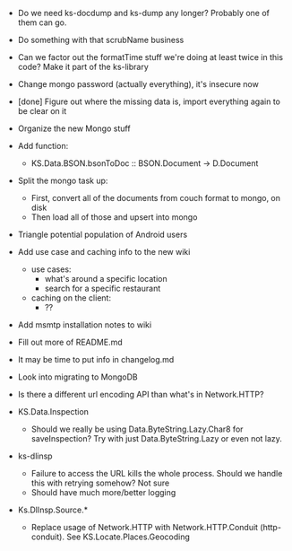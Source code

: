 - Do we need ks-docdump and ks-dump any longer? Probably one of them can go.
- Do something with that scrubName business
- Can we factor out the formatTime stuff we're doing at least twice in this code? Make it part of the ks-library
- Change mongo password (actually everything), it's insecure now
- [done] Figure out where the missing data is, import everything again to be clear on it
- Organize the new Mongo stuff
- Add function:
   - KS.Data.BSON.bsonToDoc :: BSON.Document -> D.Document
- Split the mongo task up:
   - First, convert all of the documents from couch format to mongo, on disk
   - Then load all of those and upsert into mongo

- Triangle potential population of Android users
- Add use case and caching info to the new wiki
   - use cases:
      - what's around a specific location
      - search for a specific restaurant
   - caching on the client:
      - ??
- Add msmtp installation notes to wiki

- Fill out more of README.md
- It may be time to put info in changelog.md
- Look into migrating to MongoDB
- Is there a different url encoding API than what's in Network.HTTP?
- KS.Data.Inspection
   - Should we really be using Data.ByteString.Lazy.Char8 for
     saveInspection? Try with just Data.ByteString.Lazy or even
     not lazy.
- ks-dlinsp
   - Failure to access the URL kills the whole process. Should we handle this with retrying somehow? Not sure
   - Should have much more/better logging
- Ks.DlInsp.Source.*
   - Replace usage of Network.HTTP with Network.HTTP.Conduit
     (http-conduit). See KS.Locate.Places.Geocoding
